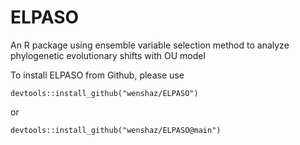 # ELPASO
An R package using ensemble variable selection method to analyze phylogenetic evolutionary shifts with OU model

To install ELPASO from Github, please use

```
devtools::install_github("wenshaz/ELPASO")
```
or
```
devtools::install_github("wenshaz/ELPASO@main")
```
